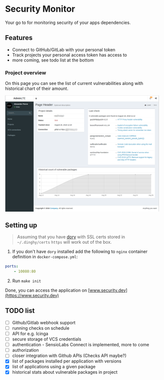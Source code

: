 # Security Monitor

Your go to for monitoring security of your apps dependencies.


## Features

* Connect to GitHub/GitLab with your personal token
* Track projects your personal access token has access to
* more coming, see todo list at the bottom

### Project overview

On this page you can see the list of current vulnerabilities along with historical chart of their amount.

![image](docs/project_report.png)

## Setting up

> Assuming that you have [dory](https://github.com/FreedomBen/dory) with SSL certs stored in `~/.dinghy/certs` `https` will work out of the box.

1. If you don't have `dory` installed add the following to `nginx` container definition in `docker-compose.yml`:

```yaml
ports:
    - 10080:80
```

2. Run `make init`
  
  
  
Done, you can access the application on [www.security.dev](https://www.security.dev)

## TODO list

- [ ] Github/Gitlab webhook support
- [ ] running checks on schedule
- [ ] API for e.g. Icinga
- [ ] secure storage of VCS credentials
- [ ] authentication - SensioLabs Connect is implemented, more to come
- [ ] authorization
- [ ] closer integration with Github APIs (Checks API maybe?)
- [x] list of packages installed per application with versions
- [x] list of applications using a given package
- [x] historical stats about vulnerable packages in project
